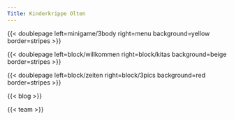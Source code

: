 ```yaml
---
Title: Kinderkrippe Olten
---
```

{{< doublepage left=minigame/3body right=menu background=yellow border=stripes >}}

{{< doublepage left=block/willkommen right=block/kitas background=beige border=stripes >}}

{{< doublepage left=block/zeiten right=block/3pics background=red border=stripes >}}

<!-- {{< doublepage left=block/3pics right=block/blog background=beige border=stripes >}} -->

{{< blog >}}

{{< team >}}